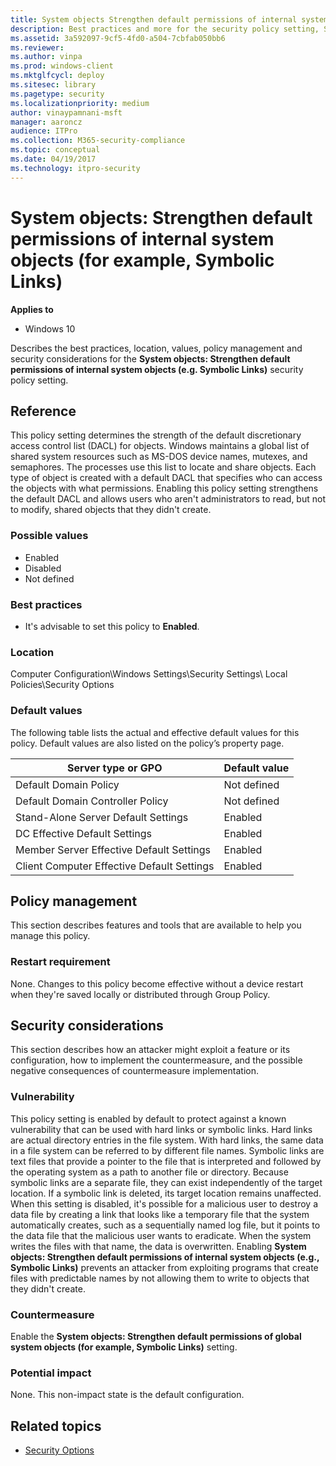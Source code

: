 ```yaml
---
title: System objects Strengthen default permissions of internal system objects (for example, Symbolic Links) (Windows 10)
description: Best practices and more for the security policy setting, System objects Strengthen default permissions of internal system objects (for example, Symbolic Links).
ms.assetid: 3a592097-9cf5-4fd0-a504-7cbfab050bb6
ms.reviewer: 
ms.author: vinpa
ms.prod: windows-client
ms.mktglfcycl: deploy
ms.sitesec: library
ms.pagetype: security
ms.localizationpriority: medium
author: vinaypamnani-msft
manager: aaroncz
audience: ITPro
ms.collection: M365-security-compliance
ms.topic: conceptual
ms.date: 04/19/2017
ms.technology: itpro-security
---
```


# System objects: Strengthen default permissions of internal system objects (for example, Symbolic Links)

**Applies to**
-   Windows 10

Describes the best practices, location, values, policy management and security considerations for the **System objects: Strengthen default permissions of internal system objects (e.g. Symbolic Links)** security policy setting.

## Reference

This policy setting determines the strength of the default discretionary access control list (DACL) for objects. Windows maintains a global list of shared system resources such as MS-DOS device names, mutexes, and semaphores. The processes use this list to locate and share objects. Each type of object is created with a default DACL that specifies who can access the objects with what permissions. Enabling this policy setting strengthens the default DACL and allows users who aren't administrators to read, but not to modify, shared objects that they didn't create.

### Possible values

-   Enabled
-   Disabled
-   Not defined

### Best practices

-   It's advisable to set this policy to **Enabled**.

### Location

Computer Configuration\\Windows Settings\\Security Settings\\ Local Policies\\Security Options

### Default values

The following table lists the actual and effective default values for this policy. Default values are also listed on the policy’s property page.

| Server type or GPO | Default value |
| - | - |
| Default Domain Policy| Not defined| 
| Default Domain Controller Policy | Not defined| 
| Stand-Alone Server Default Settings | Enabled |
| DC Effective Default Settings | Enabled| 
| Member Server Effective Default Settings| Enabled| 
| Client Computer Effective Default Settings | Enabled| 
 
## Policy management

This section describes features and tools that are available to help you manage this policy.

### Restart requirement

None. Changes to this policy become effective without a device restart when they're saved locally or distributed through Group Policy.

## Security considerations

This section describes how an attacker might exploit a feature or its configuration, how to implement the countermeasure, and the possible negative consequences of countermeasure implementation.

### Vulnerability

This policy setting is enabled by default to protect against a known vulnerability that can be used with hard links or symbolic links. Hard links are actual directory entries in the file system. With hard links, the same data in a file system can be referred to by different file names. Symbolic links are text files that provide a pointer to the file that is interpreted and followed by the operating system as a path to another file or directory. Because symbolic links are a separate file, they can exist independently of the target location. If a symbolic link is deleted, its target location remains unaffected. When this setting is disabled, it's possible for a malicious user to destroy a data file by creating a link that looks like a temporary file that the system automatically creates, such as a sequentially named log file, but it points to the data file that the malicious user wants to eradicate. When the system writes the files with that name, the data is overwritten. Enabling **System objects: Strengthen default permissions of internal system objects (e.g., Symbolic Links)** prevents an attacker from exploiting programs that create files with predictable names by not allowing them to write to objects that they didn't create.

### Countermeasure

Enable the **System objects: Strengthen default permissions of global system objects (for example, Symbolic Links)** setting.

### Potential impact

None. This non-impact state is the default configuration.

## Related topics

- [Security Options](security-options.md)

